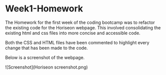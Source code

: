 # Week1-Homework

The Homework for the first week of the coding bootcamp was to refactor the existing code for the Horiseon webpage. This involved consolidating the existing html and css files into more concise and accessible code. 

Both the CSS and HTML files have been commented to highlight every change that has been made to the code.

Below is a screenshot of the webpage.

![Screenshot](Horiseon screenshot.png)

    
    
